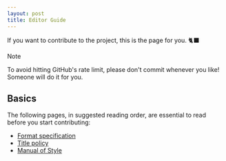 ```yaml
---
layout: post
title: Editor Guide
---
```


If you want to contribute to the project, this is the page for you. 🐈‍⬛

> [!NOTE]
> To avoid hitting GitHub's rate limit, please don't commit whenever you like! Someone will do it for you.

## Basics

The following pages, in suggested reading order, are essential to read before you start contributing:

- [Format specification](format_specification.md)
- [Title policy](title_policy.md)
- [Manual of Style](Manual_of_Style.md)
